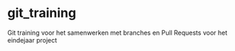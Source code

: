 # git_training
Git training voor het samenwerken met branches en Pull Requests voor het eindejaar project
